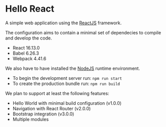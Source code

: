 # Hello React

A simple web application using the [ReactJS](https://reactjs.org/) framework.

The configuration aims to contain a minimal set of dependecies to compile and develop the code.

* React 16.13.0
* Babel 6.26.3
* Webpack 4.41.6

We also have to have installed the [NodeJS](https://nodejs.org/) runtime environment.

* To begin the development server run: `npm run start`
* To create the production bundle run: `npm run build`

We plan to support at least the following features:

* Hello World with minimal build configuration (v1.0.0)
* Navigation with React Router (v2.0.0)
* Bootstrap integration (v3.0.0)
* Multiple modules
